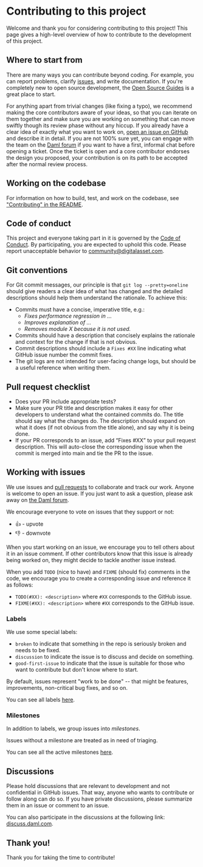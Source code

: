 # Contributing to this project

Welcome and thank you for considering contributing to this project! This page gives a high-level overview of how to contribute to the development of this project.

## Where to start from

There are many ways you can contribute beyond coding. 
For example, you can report problems, clarify [issues](https://github.com/DACH-NY/projection/issues), and write documentation. 
If you're completely new to open source development, the [Open Source Guides](https://opensource.guide) is a great place to start.

For anything apart from trivial changes (like fixing a typo), we recommend making the core contributors aware of your ideas, 
so that you can iterate on them together and make sure you are working on something that can move swiftly though its review phase 
without any hiccup. 
If you already have a clear idea of exactly what you want to work on, 
[open an issue on GitHub](https://github.com/DACH-NY/projection/issues/new/choose) and describe it in detail. 
If you are not 100% sure yet, you can engage with the team on the [Daml forum](https://discuss.daml.com) 
if you want to have a first, informal chat before opening a ticket. 
Once the ticket is open and a core contributor endorses the design you proposed, 
your contribution is on its path to be accepted after the normal review process.

## Working on the codebase

For information on how to build, test, and work on the codebase, see ["Contributing" in the README](./README.md#contributing).

## Code of conduct

This project and everyone taking part in it is governed by the [Code of Conduct](./CODE_OF_CONDUCT.md). 
By participating, you are expected to uphold this code. 
Please report unacceptable behavior to [community@digitalasset.com](mailto:community@digitalasset.com).

## Git conventions

For Git commit messages, our principle is that `git log --pretty=oneline` should give readers a clear idea of what has changed 
and the detailed descriptions should help them understand the rationale. 
To achieve this:

* Commits must have a concise, imperative title, e.g.:
  * *Fixes performance regression in …*
  * *Improves explanation of …*
  * *Removes module X because it is not used.*
* Commits should have a description that concisely explains the rationale and context for the change if that is not obvious.
* Commit descriptions should include a `Fixes #XX` line indicating what GitHub issue number the commit fixes.
* The git logs are not intended for user-facing change logs, but should be a useful reference when writing them.

## Pull request checklist

* Does your PR include appropriate tests?
* Make sure your PR title and description makes it easy for other developers to understand what the contained commits do. 
  The title should say what the changes do. 
  The description should expand on what it does (if not obvious from the title alone), and say why it is being done.
* If your PR corresponds to an issue, add “Fixes #XX” to your pull request description. 
  This will auto-close the corresponding issue when the commit is merged into main and tie the PR to the issue.

## Working with issues

We use issues and [pull requests](https://help.github.com/articles/about-pull-requests/) to collaborate and track our work. 
Anyone is welcome to open an issue. 
If you just want to ask a question, please ask away on [the Daml forum](https://discuss.daml.com).

We encourage everyone to vote on issues that they support or not:

* 👍 - upvote
* 👎 - downvote

When you start working on an issue, we encourage you to tell others about it in an issue comment. 
If other contributors know that this issue is already being worked on, they might decide to tackle another issue instead.

When you add `TODO` (nice to have) and `FIXME` (should fix) comments in the code, we encourage you to create a corresponding issue 
and reference it as follows:

* `TODO(#XX): <description>` where `#XX` corresponds to the GitHub issue.
* `FIXME(#XX): <description>` where `#XX` corresponds to the GitHub issue.

### Labels

We use some special labels:

- `broken` to indicate that something in the repo is seriously broken and needs to be fixed.
- `discussion` to indicate the issue is to discuss and decide on something.
- `good-first-issue` to indicate that the issue is suitable for those who want to contribute but don't know where to start.

By default, issues represent "work to be done" -- that might be features, improvements, non-critical bug fixes, and so on.

You can see all labels [here](https://github.com/DACH-NY/projection/labels).

### Milestones

In addition to labels, we group issues into *milestones*.

Issues without a milestone are treated as in need of triaging.

You can see all the active milestones [here](https://github.com/DACH-NY/projection/milestones).

## Discussions

Please hold discussions that are relevant to development and not confidential in GitHub issues. 
That way, anyone who wants to contribute or follow along can do so. 
If you have private discussions, please summarize them in an issue or comment to an issue.

You can also participate in the discussions at the following link: [discuss.daml.com](https://discuss.daml.com/).

## Thank you!

Thank you for taking the time to contribute!
